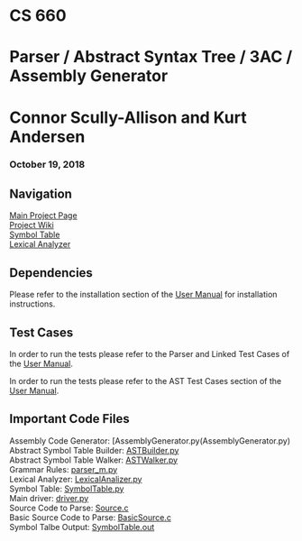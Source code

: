 # CS 660
# Parser / Abstract Syntax Tree / 3AC / Assembly Generator

# Connor Scully-Allison and Kurt Andersen
### October 19, 2018

## Navigation
[Main Project Page](https://github.com/cscully-allison/C_Compilier)<br>
[Project Wiki](https://github.com/cscully-allison/C_Compilier/wiki/CS-660:-Connor-Scully-Allison-and-Kurt-Andersen)<br>
[Symbol Table](../SymbolTable)<br>
[Lexical Analyzer](../LexicalAnalizer)<br>



## Dependencies
Please refer to the installation section of the [User Manual](https://github.com/cscully-allison/C_Compilier/wiki/User-Manual#build) for installation instructions.

## Test Cases
In order to run the tests please refer to the Parser and Linked Test Cases of the [User Manual](https://github.com/cscully-allison/C_Compilier/wiki/User-Manual#parser).

In order to run the tests please refer to the AST Test Cases section of the [User Manual](https://github.com/cscully-allison/C_Compilier/wiki/User-Manual#AST).

## Important Code Files
Assembly Code Generator: [AssemblyGenerator.py(AssemblyGenerator.py)<br>
Abstract Symbol Table Builder: [ASTBuilder.py](ASTBuilder.py)<br>
Abstract Symbol Table Walker: [ASTWalker.py](ASTWalker.py)<br>
Grammar Rules: [parser_m.py](Parser_M.py)<br>
Lexical Analyzer: [LexicalAnalizer.py](LexicalAnalizer.py)<br>
Symbol Table: [SymbolTable.py](SymbolTable.py)<br>
Main driver: [driver.py](driver.py)<br>
Source Code to Parse: [Source.c](Source.c)<br>
Basic Source Code to Parse: [BasicSource.c](BasicSource.c)<br>
Symbol Talbe Output: [SymbolTable.out](SymbolTable.out)<br>
